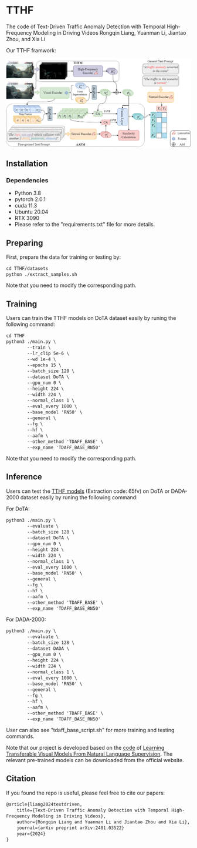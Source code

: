 # TTHF
The code of Text-Driven Traffic Anomaly Detection with Temporal High-Frequency Modeling in Driving Videos
Rongqin Liang, Yuanman Li, Jiantao Zhou, and Xia Li

Our TTHF framwork:

<img src="TTHF.png" width="1000">

## Installation
### Dependencies
 - Python 3.8
 - pytorch 2.0.1
 - cuda 11.3
 - Ubuntu 20.04
 - RTX 3090
 - Please refer to the "requirements.txt" file for more details.

## Preparing
First, prepare the data for training or testing by:

```
cd TTHF/datasets
python ./extract_samples.sh
```
Note that you need to modify the corresponding path.

## Training
Users can train the TTHF models on DoTA dataset easily by runing the following command:

```
cd TTHF
python3 ./main.py \
        --train \
        --lr_clip 5e-6 \
        --wd 1e-4 \
        --epochs 15 \
        --batch_size 128 \
        --dataset DoTA \
        --gpu_num 0 \
        --height 224 \
        --width 224 \
        --normal_class 1 \
        --eval_every 1000 \
        --base_model 'RN50' \
        --general \
        --fg \
        --hf \
        --aafm \
        --other_method 'TDAFF_BASE' \
        --exp_name 'TDAFF_BASE_RN50'
```
Note that you need to modify the corresponding path.

## Inference 
Users can test the [TTHF models](https://www.alipan.com/s/5xfCZS1kCCc) (Extraction code: 65fv) on DoTA or DADA-2000 dataset easily by runing the following command:

For DoTA:
```
python3 ./main.py \
        --evaluate \
        --batch_size 128 \
        --dataset DoTA \
        --gpu_num 0 \
        --height 224 \
        --width 224 \
        --normal_class 1 \
        --eval_every 1000 \
        --base_model 'RN50' \
        --general \
        --fg \
        --hf \
        --aafm \
        --other_method 'TDAFF_BASE' \
        --exp_name 'TDAFF_BASE_RN50'
```

For DADA-2000:
```
python3 ./main.py \
        --evaluate \
        --batch_size 128 \
        --dataset DADA \
        --gpu_num 0 \
        --height 224 \
        --width 224 \
        --normal_class 1 \
        --eval_every 1000 \
        --base_model 'RN50' \
        --general \
        --fg \
        --hf \
        --aafm \
        --other_method 'TDAFF_BASE' \
        --exp_name 'TDAFF_BASE_RN50'
```
User can also see "tdaff_base_script.sh" for more training and testing commands.

Note that our project is developed based on the [code](https://github.com/openai/CLIP) of [Learning Transferable Visual Models From Natural Language Supervision](https://arxiv.org/abs/2103.00020). The relevant pre-trained models can be downloaded from the official website.

## Citation

If you found the repo is useful, please feel free to cite our papers:
```
@article{liang2024textdriven,
    title={Text-Driven Traffic Anomaly Detection with Temporal High-Frequency Modeling in Driving Videos},
    author={Rongqin Liang and Yuanman Li and Jiantao Zhou and Xia Li},
    journal={arXiv preprint arXiv:2401.03522}
    year={2024}
}

```
